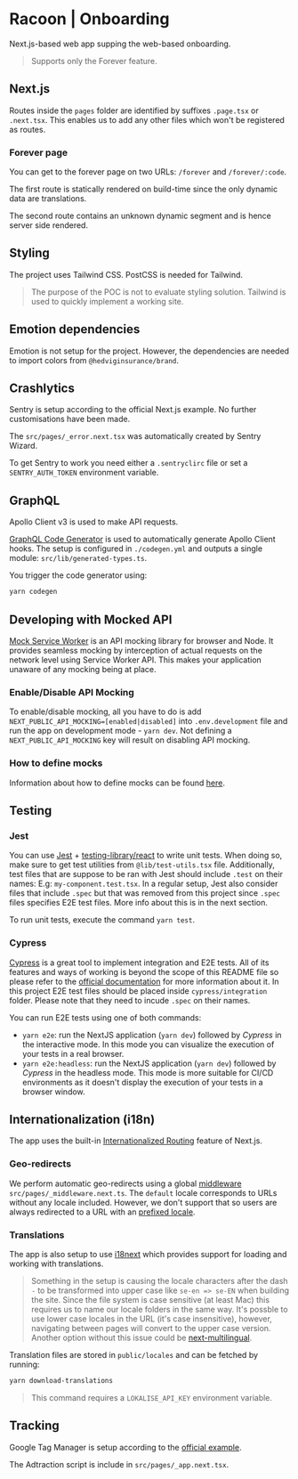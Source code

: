 # Racoon | Onboarding

Next.js-based web app supping the web-based onboarding.

> Supports only the Forever feature.

## Next.js

Routes inside the `pages` folder are identified by suffixes `.page.tsx` or `.next.tsx`. This enables us to add any other files which won't be registered as routes.

### Forever page

You can get to the forever page on two URLs: `/forever` and `/forever/:code`.

The first route is statically rendered on build-time since the only dynamic data are translations.

The second route contains an unknown dynamic segment and is hence server side rendered.

## Styling

The project uses Tailwind CSS. PostCSS is needed for Tailwind.

> The purpose of the POC is not to evaluate styling solution. Tailwind is used to quickly implement a working site.

## Emotion dependencies

Emotion is not setup for the project. However, the dependencies are needed to import colors from `@hedviginsurance/brand`.

## Crashlytics

Sentry is setup according to the official Next.js example. No further customisations have been made.

The `src/pages/_error.next.tsx` was automatically created by Sentry Wizard.

To get Sentry to work you need either a `.sentryclirc` file or set a `SENTRY_AUTH_TOKEN` environment variable.

## GraphQL

Apollo Client v3 is used to make API requests.

[GraphQL Code Generator](https://www.graphql-code-generator.com) is used to automatically generate Apollo Client hooks. The setup is configured in `./codegen.yml` and outputs a single module: `src/lib/generated-types.ts`.

You trigger the code generator using:

```bash
yarn codegen
```

## Developing with Mocked API

[Mock Service Worker](https://mswjs.io/) is an API mocking library for browser and Node. It provides seamless mocking by interception of actual requests on the network level using Service Worker API. This makes your application unaware of any mocking being at place.

### Enable/Disable API Mocking

To enable/disable mocking, all you have to do is add `NEXT_PUBLIC_API_MOCKING=[enabled|disabled]` into `.env.development` file and run the app on development mode - `yarn dev`. Not defining a `NEXT_PUBLIC_API_MOCKING` key will result on disabling API mocking.

### How to define mocks

Information about how to define mocks can be found [here](https://mswjs.io/docs/getting-started/mocks).

## Testing

### Jest

You can use [Jest](https://jestjs.io/) + [testing-library/react](https://testing-library.com/docs/react-testing-library/intro/) to write unit tests. When doing so, make sure to get test utilities from `@lib/test-utils.tsx` file. Additionally, test files that are suppose to be ran with Jest should include `.test` on their names: E.g: `my-component.test.tsx`. In a regular setup, Jest also consider files that include `.spec` but that was removed from this project since `.spec` files specifies E2E test files. More info about this is in the next section.

To run unit tests, execute the command `yarn test`.

### Cypress

[Cypress](https://www.cypress.io/) is a great tool to implement integration and E2E tests. All of its features and ways of working is beyond the scope of this README file so please refer to the [official documentation](https://docs.cypress.io/guides/overview/why-cypress) for more information about it.
In this project E2E test files should be placed inside `cypress/integration` folder. Please note that they need to incude `.spec` on their names.

You can run E2E tests using one of both commands:

- `yarn e2e`: run the NextJS application (`yarn dev`) followed by _Cypress_ in the interactive mode. In this mode you can visualize the execution of your tests in a real browser.
- `yarn e2e:headless`: run the NextJS application (`yarn dev`) followed by _Cypress_ in the headless mode. This mode is more suitable for CI/CD environments as it doesn't display the execution of your tests in a browser window.

## Internationalization (i18n)

The app uses the built-in [Internationalized Routing](https://nextjs.org/docs/advanced-features/i18n-routing) feature of Next.js.

### Geo-redirects

We perform automatic geo-redirects using a global [middleware](https://nextjs.org/docs/middleware) `src/pages/_middleware.next.ts`. The `default` locale corresponds to URLs without any locale included. However, we don't support that so users are always redirected to a URL with an [prefixed locale](https://github.com/vercel/next.js/discussions/18419#discussioncomment-1561577).

### Translations

The app is also setup to use [i18next](https://www.i18next.com) which provides support for loading and working with translations.

> Something in the setup is causing the locale characters after the dash `-` to be transformed into upper case like `se-en => se-EN` when building the site. Since the file system is case sensitive (at least Mac) this requires us to name our locale folders in the same way. It's possble to use lower case locales in the URL (it's case insensitive), however, navigating between pages will convert to the upper case version. Another option without this issue could be [next-multilingual](https://github.com/Avansai/next-multilingual).

Translation files are stored in `public/locales` and can be fetched by running:

```bash
yarn download-translations
```

> This command requires a `LOKALISE_API_KEY` environment variable.

## Tracking

Google Tag Manager is setup according to the [official example](https://github.com/vercel/next.js/tree/canary/examples/with-google-tag-manager).

The Adtraction script is include in `src/pages/_app.next.tsx`.
